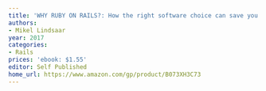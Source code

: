 ```yaml
---
title: 'WHY RUBY ON RAILS?: How the right software choice can save you a ton of money'
authors:
- Mikel Lindsaar
year: 2017
categories:
- Rails
prices: 'ebook: $1.55'
editor: Self Published
home_url: https://www.amazon.com/gp/product/B073XH3C73
---
```

